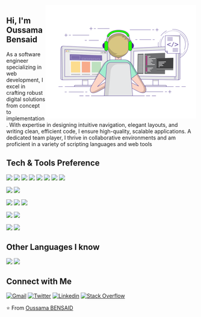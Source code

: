 <img align="right" alt="GIF" src="https://raw.githubusercontent.com/devSouvik/devSouvik/master/gif3.gif" width="400"/>

## Hi, I'm Oussama Bensaid

As a software engineer specializing in web development, I excel in crafting robust digital solutions from concept to implementation. With expertise in designing intuitive navigation, elegant layouts, and writing clean, efficient code, I ensure high-quality, scalable applications. A dedicated team player, I thrive in collaborative environments and am proficient in a variety of scripting languages and web tools

<!--
**OSBensaid/OSBensaid** is a ✨ _special_ ✨ repository because its `README.md` (this file) appears on your GitHub profile.

Here are some ideas to get you started:

- 🔭 I’m currently working on Nodejs Project
- 🌱 I’m currently learning ...
- 👯 I’m looking to collaborate on ...
- 🤔 I’m looking for help with ...
- 💬 Ask me about ...
- 📫 How to reach me: ...
- 😄 Pronouns: ...
- ⚡ Fun fact: ...
-->

## Tech & Tools Preference

<img src = "https://img.shields.io/badge/-HTML5-E34F26?style=flat&logo=html5&logoColor=white"> <img src = "https://img.shields.io/badge/-CSS3-1572B6?style=flat&logo=css3&logoColor=white">
<img src="https://img.shields.io/badge/-Bootstrap-563D7C?style=flat&logo=bootstrap&logoColor=white">
<img src="https://img.shields.io/badge/-JavaScript-eed718?style=flat&logo=javascript&logoColor=ffffff">
<img src="https://img.shields.io/badge/-PHP-8892bf?style=flat&logo=php&logoColor=ffffff">
<img src="https://img.shields.io/badge/-React-000000?style=flat&logo=react&logoColor=00c8ff">
<img src="https://img.shields.io/badge/-Express.js-787878?style=flat">
<img src="https://img.shields.io/badge/-Node.js-3C873A?style=flat&logo=Node.js&logoColor=white">

<img src="https://img.shields.io/badge/-MongoDB-4DB33D?style=flat&logo=mongodb&logoColor=FFFFFF"> <img src="https://img.shields.io/badge/-MySQL-F29111?style=flat&logo=mysql&logoColor=FFFFFF">

<img src="http://img.shields.io/badge/-Heroku-430098?style=flat&logo=heroku&logoColor=white"> <img src="http://img.shields.io/badge/-Render-4351E8?style=flat&logo=render&logoColor=white"> <img src="http://img.shields.io/badge/-Vercel-black?style=flat&logo=vercel&logoColor=white">

<img src="http://img.shields.io/badge/-VS%20Code-007ACC?style=flat&logo=visual%20studio%20code&logoColor=white"> <img src="http://img.shields.io/badge/-Postman-F76935?style=flat&logo=postman&logoColor=white">

<img src="http://img.shields.io/badge/-Git-F1502F?style=flat&logo=git&logoColor=FFFFFF"> <img src="http://img.shields.io/badge/-Github-000000?style=flat&logo=github&logoColor=FFFFFF">

## Other Languages I know

<img src="http://img.shields.io/badge/-Java-F89820?style=flat&logo=java&logoColor=white"> <img src="https://img.shields.io/badge/-Python-blue?style=flat&logo=python&logoColor=white">

## Connect with Me

[![Gmail](https://img.shields.io/badge/-Gmail-071A2C?style=flat-square&logo=gmail&logoColor=white&target=blank)](mailto:osbensaid@gmail.com)
[![Twitter](https://img.shields.io/badge/-Twitter-071A2C?style=flat-square&logo=twitter&logoColor=white&target=blank)](https://twitter.com/)
[![Linkedin](https://img.shields.io/badge/-LinkedIn-071A2C?style=flat-square&logo=linkedin&logoColor=white&target=blank)](https://www.linkedin.com/in/oussama-bensaid/)
[![Stack Overflow](https://img.shields.io/badge/-Stack%20Overflow-071A2C?style=flat-square&logo=stack-overflow&logoColor=white&target=blank)](https://stackoverflow.com/)

⭐️ From [Oussama BENSAID](https://github.com/osbensaid)

